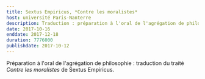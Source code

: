 ```yaml
---
title: Sextus Empiricus, *Contre les moralistes*
host: université Paris-Nanterre
description: Traduction : préparation à l'oral de l'agrégation de philosophie
date: 2017-10-16
enddate: 2017-12-18
duration: 7776000
publishdate: 2017-10-12
---
```


Préparation à l'oral de l'agrégation de philosophie : traduction du traité *Contre les moralistes* de Sextus Empiricus.
